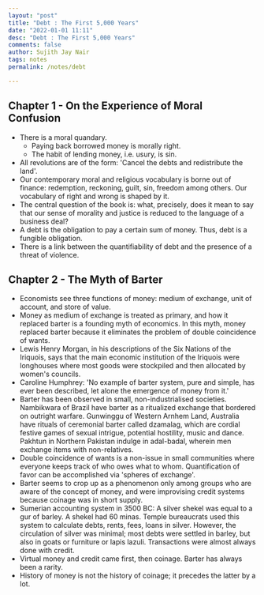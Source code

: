 ```yaml
---
layout: "post"
title: "Debt : The First 5,000 Years"
date: "2022-01-01 11:11"
desc: "Debt : The First 5,000 Years"
comments: false
author: Sujith Jay Nair
tags: notes
permalink: /notes/debt

---
```

## Chapter 1 - On the Experience of Moral Confusion
- There is a moral quandary.
  - Paying back borrowed money is morally right.
  - The habit of lending money, i.e. usury, is sin.
- All revolutions are of the form: 'Cancel the debts and redistribute the land'.
- Our contemporary moral and religious vocabulary is borne out of finance: redemption, reckoning, guilt, sin, freedom among others. Our vocabulary of right and wrong is shaped by it.
- The central question of the book is: what, precisely, does it mean to say that our sense of morality and justice is reduced to the language of a business deal?
- A debt is the obligation to pay a certain sum of money. Thus, debt is a fungible obligation.
- There is a link between the quantifiability of debt and the presence of a threat of violence.

## Chapter 2 - The Myth of Barter
- Economists see three functions of money: medium of exchange, unit of account, and store of value.
- Money as medium of exchange is treated as primary, and how it replaced barter is a founding myth of economics. In this myth, money replaced barter because it eliminates the problem of double coincidence of wants.
- Lewis Henry Morgan, in his descriptions of the Six Nations of the Iriquois, says that the main economic institution of the Iriquois were longhouses where most goods were stockpiled and then allocated by women's councils.
- Caroline Humphrey: 'No example of barter system, pure and simple, has ever been described, let alone the emergence of money from it.'
- Barter has been observed in small, non-industrialised societies. Nambikwara of Brazil have barter as a ritualized exchange that bordered on outright warfare. Gunwinggu of Western Arnhem Land, Australia have rituals of ceremonial barter called dzamalag, which are cordial festive games of sexual intrigue, potential hostility, music and dance. Pakhtun in Northern Pakistan indulge in adal-badal, wherein men exchange items with non-relatives.
- Double coincidence of wants is a non-issue in small communities where everyone keeps track of who owes what to whom. Quantification of favor can be accomplished via 'spheres of exchange'.
- Barter seems to crop up as a phenomenon only among groups who are aware of the concept of money, and were improvising credit systems because coinage was in short supply.
- Sumerian accounting system in 3500 BC: A silver shekel was equal to a gur of barley. A shekel had 60 minas. Temple bureaucrats used this system to calculate debts, rents, fees, loans in silver. However, the circulation of silver was minimal; most debts were settled in barley, but also in goats or furniture or lapis lazuli. Transactions were almost always done with credit.
- Virtual money and credit came first, then coinage. Barter has always been a rarity.
- History of money is not the history of coinage; it precedes the latter by a lot.
